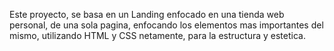 Este proyecto, se basa en un Landing enfocado en una tienda web personal, de una sola pagina, enfocando los elementos mas importantes del mismo, utilizando HTML y CSS netamente, para la estructura y estetica.
